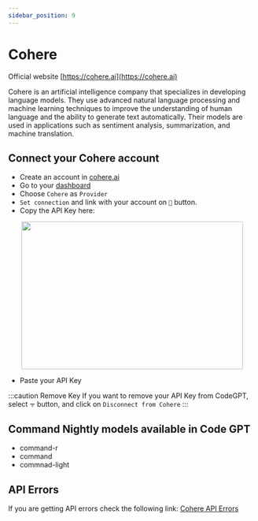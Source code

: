 ```yaml
---
sidebar_position: 9
---
```

# Cohere
Official website [https://cohere.ai](https://cohere.ai)

Cohere is an artificial intelligence company that specializes in developing language models. They use advanced natural language processing and machine learning techniques to improve the understanding of human language and the ability to generate text automatically. Their models are used in applications such as sentiment analysis, summarization, and machine translation.

## Connect your Cohere account
- Create an account in [cohere.ai](https://cohere.ai/)
- Go to your [dashboard](https://dashboard.cohere.com/api-keys)
- Choose `Cohere` as `Provider`
-  `Set connection` and link with your account on `🔑` button.
- Copy the API Key here:
  
<p align="center">
      <img width="450" height="300" src="https://github.com/davila7/code-gpt-docs/assets/37567214/2a15c150-bbac-4376-9e0f-d96068220db2" />
</p>

- Paste your API Key

:::caution Remove Key
If you want to remove your API Key from CodeGPT, select `ᯤ` button, and click on `Disconnect from Cohere`
:::
## Command Nightly models available in Code GPT
- command-r
- command
- commnad-light
  
## API Errors
If you are getting API errors check the following link: [Cohere API Errors](https://docs.cohere.ai/reference/errors)

